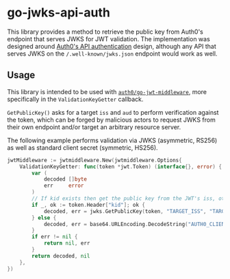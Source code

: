 # go-jwks-api-auth

This library provides a method to retrieve the public key from Auth0's endpoint that serves JWKS for JWT validation. The implementation was designed around [Auth0's API authentication](https://auth0.com/docs/api-auth/config/asking-for-access-tokens) design, although any API that serves JWKS on the `/.well-known/jwks.json` endpoint would work as well.

## Usage

This library is intended to be used with [`auth0/go-jwt-middleware`](https://github.com/auth0/go-jwt-middleware), more specifically in the `ValidationKeyGetter` callback.

`GetPublicKey()` asks for a target `iss` and `aud` to perform verification against the token, which can be forged by malicious actors to request JWKS from their own endpoint and/or target an arbitrary resource server.

The following example performs validation via JWKS (asymmetric, RS256) as well as standard client secret (symmetric, HS256).

```go
jwtMiddleware := jwtmiddleware.New(jwtmiddleware.Options{
	ValidationKeyGetter: func(token *jwt.Token) (interface{}, error) {
		var (
			decoded []byte
			err     error
		)
		// If kid exists then get the public key from the JWT's iss, otherwise use client secret
		if _, ok := token.Header["kid"]; ok {
			decoded, err = jwks.GetPublicKey(token, "TARGET_ISS", "TARGET_AUD")
		} else {
			decoded, err = base64.URLEncoding.DecodeString("AUTH0_CLIENT_SECRET")
		}
		if err != nil {
			return nil, err
		}
		return decoded, nil
	},
})
```
